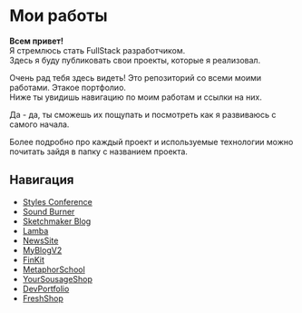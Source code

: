 

# Мои работы



**Всем привет!** \
Я стремлюсь стать FullStack разработчиком. \
Здесь я буду публиковать свои проекты, которые я реализовал.


Очень рад тебя здесь видеть! Это репозиторий со всеми моими работами. Этакое портфолио. \
Ниже ты увидишь навигацию по моим работам и ссылки на них. 


Да - да, ты сможешь их пощупать и посмотреть как я развиваюсь с самого начала.


Более подробно про каждый проект и используемые технологии можно почитать зайдя в папку с названием проекта.


## Навигация


* [Styles Conference](https://pkmstudio.github.io/works/1_StylesConference "Моя самая первая работа")
* [Sound Burner](https://pkmstudio.github.io/works/2_SoundBurner "Моя вторая работа")
* [Sketchmaker Blog](https://pkmstudio.github.io/works/3_SketchmakerBlog "Моя первая адаптивная работа")
* [Lamba](https://pkmstudio.github.io/works/4_Lamba "Сайт посвященный гонкам")
* [NewsSite](https://pkmstudio.github.io/works/5_NewsSite "Сайт посвященный новостям")
* [MyBlogV2](https://pkmstudio.github.io/works/6_MyBlogV2 "Мой личный блог")
* [FinKit](https://pkmstudio.github.io/works/7_FinKit "Сайт Инвестиционных сервисов")
* [MetaphorSchool](https://pkmstudio.github.io/works/8_MetaphorSchool "Сайт Детской школы")
* [YourSousageShop](https://pkmstudio.github.io/works/9_YourSousage "Сайт Магазина Своя Колбаса")
* [DevPortfolio](https://pkmstudio.github.io/works/10_DevPortfolio "Сайт Портфолио")
* [FreshShop](https://pkmstudio.github.io/works/11_FreshShop "Сайт мультяшных свежых овощей")